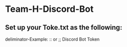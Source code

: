 # Team-H-Discord-Bot

## Set up your Toke.txt as the following:
deliminator-Example: :: or ;;
Discord Bot Token
